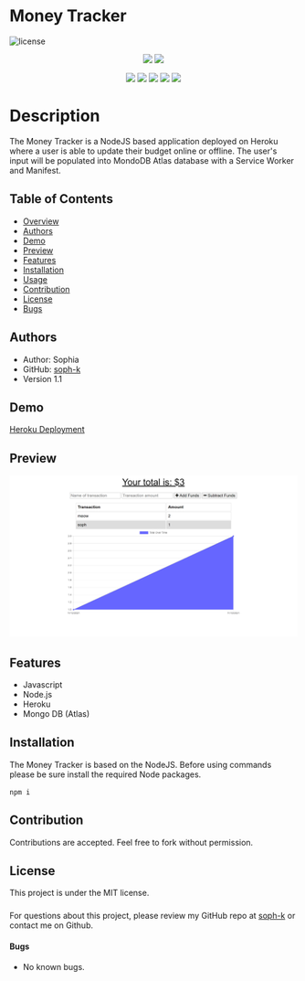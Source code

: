 # Money Tracker

![license](https://img.shields.io/badge/license-MIT-red)


<p align="center">
    <img src="https://img.shields.io/github/repo-size/soph-k/money-tracker"/>
    <img src="https://img.shields.io/github/last-commit/soph-k/money-tracker"/>
</p>
<p align="center">
    <img src="https://img.shields.io/badge/Javascript-yellow"/>
    <img src="https://img.shields.io/badge/jQuery-gray"/>
    <img src="https://img.shields.io/badge/-NodeJS-Blue"/>
    <img src="https://img.shields.io/badge/-MongoDB-pink"/>
    <img src="https://img.shields.io/badge/-Heroku-purple"/>
</p>
   

# Description
The Money Tracker is a NodeJS based application deployed on Heroku where a user is able to update their budget online or offline. The user's input will be populated into MondoDB Atlas database with a Service Worker and Manifest.



## Table of Contents
- [Overview](#overview)
- [Authors](#authors)
- [Demo](#demo)
- [Preview](#preview)
- [Features](#features)
- [Installation](#installation)
- [Usage](#usage)
- [Contribution](#contribution)
- [License](#license)
- [Bugs](#bugs)


## Authors
 - Author: Sophia
 - GitHub: [soph-k](https://github.com/soph-k)
- Version 1.1

## Demo
[Heroku Deployment](https://sophk-money-tracker.herokuapp.com/)


## Preview
![Preview](./public/images/screenshot.png)


## Features
- Javascript 
- Node.js
- Heroku
- Mongo DB (Atlas)


## Installation
The Money Tracker is based on the NodeJS. 
Before using commands please be sure install the required Node packages. 
```
npm i
```


## Contribution
Contributions are accepted. Feel free to fork without permission.


## License
This project is under the MIT license.


###
For questions about this project, please review my GitHub repo at [soph-k](https://github.com/soph-k) or contact me on Github.


#### Bugs 
- No known bugs.
